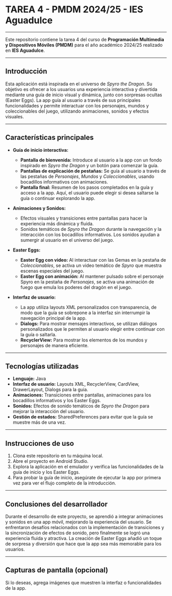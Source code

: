# TAREA 4 - PMDM 2024/25 - IES Aguadulce

---

Este repositorio contiene la tarea 4 del curso de **Programación Multimedia y Dispositivos Móviles (PMDM)** para el año académico 2024/25 realizado en **IES Aguadulce**.

---

## Introducción

Esta aplicación está inspirada en el universo de *Spyro the Dragon*. Su objetivo es ofrecer a los usuarios una experiencia interactiva y divertida mediante una guía de inicio visual y dinámica, junto con sorpresas ocultas (Easter Eggs). La app guía al usuario a través de sus principales funcionalidades y permite interactuar con los personajes, mundos y coleccionables del juego, utilizando animaciones, sonidos y efectos visuales.

---

## Características principales

- **Guía de inicio interactiva:**
  - **Pantalla de bienvenida:** Introduce al usuario a la app con un fondo inspirado en *Spyro the Dragon* y un botón para comenzar la guía.
  - **Pantallas de explicación de pestañas:** Se guía al usuario a través de las pestañas de *Personajes*, *Mundos* y *Coleccionables*, usando bocadillos informativos con animaciones.
  - **Pantalla final:** Resumen de los pasos completados en la guía y acceso a la app. Aquí, el usuario puede elegir si desea saltarse la guía o continuar explorando la app.

- **Animaciones y Sonidos:**
  - Efectos visuales y transiciones entre pantallas para hacer la experiencia más dinámica y fluida.
  - Sonidos temáticos de *Spyro the Dragon* durante la navegación y la interacción con los bocadillos informativos. Los sonidos ayudan a sumergir al usuario en el universo del juego.

- **Easter Eggs:**
  - **Easter Egg con video:** Al interactuar con las Gemas en la pestaña de *Coleccionables*, se activa un video temático de *Spyro* que muestra escenas especiales del juego.
  - **Easter Egg con animación:** Al mantener pulsado sobre el personaje Spyro en la pestaña de *Personajes*, se activa una animación de fuego que emula los poderes del dragón en el juego.

- **Interfaz de usuario:**
  - La app utiliza layouts XML personalizados con transparencia, de modo que la guía se sobrepone a la interfaz sin interrumpir la navegación principal de la app.
  - **Dialogs:** Para mostrar mensajes interactivos, se utilizan diálogos personalizados que le permiten al usuario elegir entre continuar con la guía o saltarla.
  - **RecyclerView:** Para mostrar los elementos de los mundos y personajes de manera eficiente.

---

## Tecnologías utilizadas

- **Lenguaje:** Java
- **Interfaz de usuario:** Layouts XML, RecyclerView, CardView, DrawerLayout, Dialogs para la guia.
- **Animaciones:** Transiciones entre pantallas, animaciones para los bocadillos informativos y los Easter Eggs.
- **Sonidos:** Efectos de sonido temáticos de *Spyro the Dragon* para mejorar la interacción del usuario.
- **Gestión de estados:** SharedPreferences para evitar que la guía se muestre más de una vez.

---

## Instrucciones de uso

1. Clona este repositorio en tu máquina local.
2. Abre el proyecto en Android Studio.
3. Explora la aplicación en el emulador y verifica las funcionalidades de la guía de inicio y los Easter Eggs.
4. Para probar la guía de inicio, asegúrate de ejecutar la app por primera vez para ver el flujo completo de la introducción.

---

## Conclusiones del desarrollador

Durante el desarrollo de este proyecto, se aprendió a integrar animaciones y sonidos en una app móvil, mejorando la experiencia del usuario. Se enfrentaron desafíos relacionados con la implementación de transiciones y la sincronización de efectos de sonido, pero finalmente se logró una experiencia fluida y atractiva. La creación de Easter Eggs añadió un toque de sorpresa y diversión que hace que la app sea más memorable para los usuarios.

---

## Capturas de pantalla (opcional)

Si lo deseas, agrega imágenes que muestren la interfaz o funcionalidades de la app.
